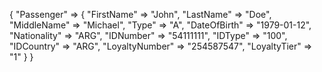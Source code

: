{
    "Passenger" => {
        "FirstName" => "John",
        "LastName" => "Doe",
        "MiddleName" => "Michael",
        "Type" => "A",
        "DateOfBirth" => "1979-01-12",
        "Nationality" => "ARG",
        "IDNumber" => "54111111",
        "IDType" => "100",
        "IDCountry" => "ARG",
        "LoyaltyNumber" => "254587547",
        "LoyaltyTier" => "1"
    }
}